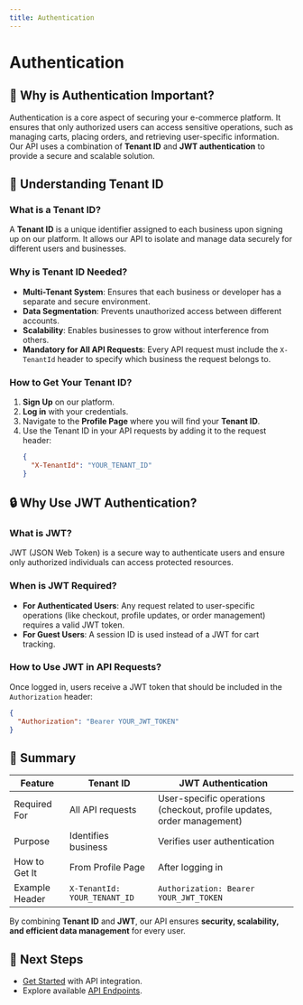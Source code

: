 ```yaml
---
title: Authentication
---
```


# Authentication

## 📌 Why is Authentication Important?
Authentication is a core aspect of securing your e-commerce platform. It ensures that only authorized users can access sensitive operations, such as managing carts, placing orders, and retrieving user-specific information. Our API uses a combination of **Tenant ID** and **JWT authentication** to provide a secure and scalable solution.

## 🔑 Understanding Tenant ID
### What is a Tenant ID?
A **Tenant ID** is a unique identifier assigned to each business upon signing up on our platform. It allows our API to isolate and manage data securely for different users and businesses.

### Why is Tenant ID Needed?
- **Multi-Tenant System**: Ensures that each business or developer has a separate and secure environment.
- **Data Segmentation**: Prevents unauthorized access between different accounts.
- **Scalability**: Enables businesses to grow without interference from others.
- **Mandatory for All API Requests**: Every API request must include the `X-TenantId` header to specify which business the request belongs to.

### How to Get Your Tenant ID?
1. **Sign Up** on our platform.
2. **Log in** with your credentials.
3. Navigate to the **Profile Page** where you will find your **Tenant ID**.
4. Use the Tenant ID in your API requests by adding it to the request header:
   ```json
   {
     "X-TenantId": "YOUR_TENANT_ID"
   }
   ```

## 🔒 Why Use JWT Authentication?
### What is JWT?
JWT (JSON Web Token) is a secure way to authenticate users and ensure only authorized individuals can access protected resources.

### When is JWT Required?
- **For Authenticated Users**: Any request related to user-specific operations (like checkout, profile updates, or order management) requires a valid JWT token.
- **For Guest Users**: A session ID is used instead of a JWT for cart tracking.

### How to Use JWT in API Requests?
Once logged in, users receive a JWT token that should be included in the `Authorization` header:
```json
{
  "Authorization": "Bearer YOUR_JWT_TOKEN"
}
```

## 🚀 Summary
| Feature        | Tenant ID | JWT Authentication |
|--------------|------------|---------------------|
| Required For | All API requests | User-specific operations (checkout, profile updates, order management) |
| Purpose      | Identifies business | Verifies user authentication |
| How to Get It | From Profile Page | After logging in |
| Example Header | `X-TenantId: YOUR_TENANT_ID` | `Authorization: Bearer YOUR_JWT_TOKEN` |

By combining **Tenant ID** and **JWT**, our API ensures **security, scalability, and efficient data management** for every user. 

## 🔗 Next Steps
- [Get Started](get-started.md) with API integration.
- Explore available [API Endpoints](api-endpoints/README.md).
